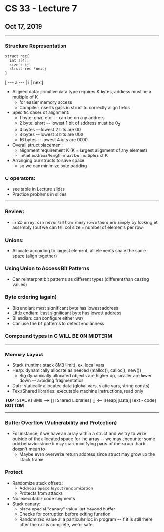 # CS 33 - Lecture 7
## Oct 17, 2019
---
### Structure Representation
```
struct rec{
  int a[4];
  size_t i;
  struct rec *next;
}
```
[ --- a ---  | i | next]

- Aligned data: primitive data type requires K bytes, address must be a multiple of K
  - for easier memory access
  - Compiler: inserts gaps in struct to correctly align fields
- Specific cases of alignment:
  - 1 byte: char, etc. -- can be on any address
  - 2 byte: short -- lowest 1 bit of address must be 0<sub>2</sub>
  - 4 bytes -- lowest 2 bits are 00
  - 8 bytes -- lowest 3 bits are 000
  - 16 bytes -- lowest 4 bits are 0000
- Overall struct placement:
  - alignment requirement K (K = largest alignment of any element)
  - Initial address/length must be multiples of K
- Arranging our structs to save space:
  - so we can minimize byte padding

### C operators:
- see table in Lecture slides
- Practice problems in slides
---
### Review:
- in 2D array: can never tell how many rows there are simply by looking at assembly (but we can tell col size = number of elements per row)

### Unions:
- Allocate according to largest element, all elements share the same space (align together)

### Using Union to Access Bit Patterns
- Can reinterpret bit patterns as different types (different than casting values)

### Byte ordering (again)
- Big endian: most significant byte has lowest address
- Little endian: least significant byte has lowest address
- Bi endian: can configure either way
- Can use the bit patterns to detect endianness

### Compound types in C WILL BE ON MIDTERM
---
### Memory Layout
- Stack (runtime stack 8MB limit), ex. local vars
- Heap: dynamically allocate as needed (malloc(), calloc(), new())
  - Big dynamically allocated objects are higher up, smaller are lower down -- avoiding fragmentation
- Data: statically allocated data (global vars, static vars, string consts)
- Text/Shared libraries: executable machine instructions, read only

**TOP**
[STACK] 8MB --> [] [Shared Libraries] [] <-- [Heap][Data][Text - code]
**BOTTOM**

---
### Buffer Overflow (Vulnerability and Protection)
- For instance, if we have an array within a struct and we try to write outside of the allocated space for the array -- we may encounter some odd behavior since it may start modifying parts of the struct that it doesn't mean to
  - Maybe even overwrite return address since struct may grow up the stack frame

### Protect
- Randomize stack offsets:
  - Address space layout randomization
  - Protects from attacks
- Nonexecutable code segments
- Stack canary:
  - place special "canary" value just beyond buffer
  - Checks for corruption before exiting function
  - Randomized value at a particular loc in program -- if it is still there after the call is complete, we're safe
